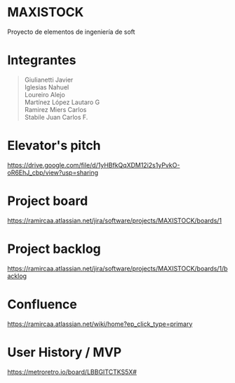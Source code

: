 # MAXISTOCK
Proyecto de elementos de ingeniería de soft

# Integrantes
> Giulianetti Javier\
Iglesias Nahuel\
Loureiro Alejo\
Martínez López Lautaro G\
Ramirez Miers Carlos\
Stabile Juan Carlos F.

# Elevator's pitch
https://drive.google.com/file/d/1yHBfkQqXDM12i2s1yPvkO-oR6EhJ_cbp/view?usp=sharing

# Project board
https://ramircaa.atlassian.net/jira/software/projects/MAXISTOCK/boards/1

# Project backlog
https://ramircaa.atlassian.net/jira/software/projects/MAXISTOCK/boards/1/backlog

# Confluence
https://ramircaa.atlassian.net/wiki/home?ep_click_type=primary

# User History / MVP
https://metroretro.io/board/LBBGITCTKS5X#
